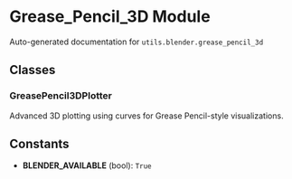 # Grease_Pencil_3D Module

Auto-generated documentation for `utils.blender.grease_pencil_3d`

## Classes

### GreasePencil3DPlotter

Advanced 3D plotting using curves for Grease Pencil-style visualizations.

## Constants

- **BLENDER_AVAILABLE** (bool): `True`
